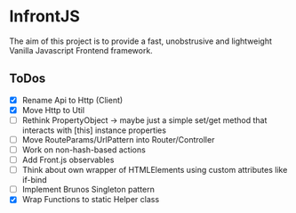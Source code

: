 # InfrontJS

The aim of this project is to provide a fast, unobstrusive and lightweight Vanilla Javascript Frontend framework.

## ToDos

- [X] Rename Api to Http (Client)
- [x] Move Http to Util
- [ ] Rethink PropertyObject -> maybe just a simple set/get method that interacts with [this] instance properties
- [ ] Move RouteParams/UrlPattern into Router/Controller
- [ ] Work on non-hash-based actions
- [ ] Add Front.js observables
- [ ] Think about own wrapper of HTMLElements using custom attributes like if-bind
- [ ] Implement Brunos Singleton pattern
- [x] Wrap Functions to static Helper class
